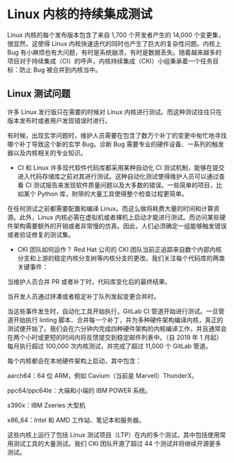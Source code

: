 #  Linux 内核的持续集成测试
Linux 内核的每个发布版本包含了来自 1,700 个开发者产生的 14,000 个变更集，很显然，这使得 Linux 内核快速迭代的同时也产生了巨大的复杂性问题。内核上 Bug 有小麻烦也有大问题，有时是系统崩溃，有时是数据丢失。随着越来越多的项目对于持续集成（CI）的呼声，内核持续集成（CKI）小组秉承着一个任务目标：防止 Bug 被合并到内核当中。
##  Linux 测试问题
许多 Linux 发行版只在需要的时候对 Linux 内核进行测试。而这种测试往往只在版本发布时或者用户发现错误时进行。

有时候，出现玄学问题时，维护人员需要在包含了数万个补丁的变更中匆忙地寻找哪个补丁导致这个新的玄学 Bug。诊断 Bug 需要专业的硬件设备、一系列的触发器以及内核相关的专业知识。

- CI 和 Linux
许多现代软件代码库都采用某种自动化 CI 测试机制，能够在提交进入代码存储库之前对其进行测试。这种自动化测试使得维护人员可以通过查看 CI 测试报告来发现软件质量问题以及大多数的错误。一些简单的项目，比如某个 Python 库，附带的大量工具使得整个检查过程更简单。

在任何测试之前都需要配置和编译 Linux。而这么做将耗费大量的时间和计算资源。此外，Linux 内核必需在虚拟机或者裸机上启动才能进行测试。而访问某些硬件架构需要额外的开销或者非常慢的仿真。因此，人们必须确定一组能够触发错误或者验证修复的测试集。

- CKI 团队如何运作？
Red Hat 公司的 CKI 团队当前正追踪来自数个内部内核分支和上游的稳定内核分支树等内核分支的更改。我们关注每个代码库的两类关键事件：

当维护人员合并 PR 或者补丁时，代码库变化后的最终结果。

当开发人员通过拼凑或者稳定补丁队列发起变更合并时。

当这些事件发生时，自动化工具开始执行，GitLab CI 管道开始进行测试。一旦管道开始执行 linting 脚本、合并每一个补丁，并为多种硬件架构编译内核，真正的测试便开始了。我们会在六分钟内完成四种硬件架构的内核编译工作，并且通常会在两个小时或更短的时间内将反馈提交到稳定邮件列表中。（自 2019 年 1 月起）每月执行超过 100,000 次内核测试，并完成了超过 11,000 个 GitLab 管道。

每个内核都会在本地硬件架构上启动，其中包含：

aarch64：64 位 ARM，例如 Cavium（当前是 Marvell）ThunderX。

ppc64/ppc64le：大端和小端的 IBM POWER 系统。

s390x：IBM Zseries 大型机

x86_64：Intel 和 AMD 工作站、笔记本和服务器。

这些内核上运行了包括 Linux 测试项目（LTP）在内的多个测试，其中包括使用常用测试工具的大量测试。我们 CKI 团队开源了超过 44 个测试并将继续开源更多测试。
